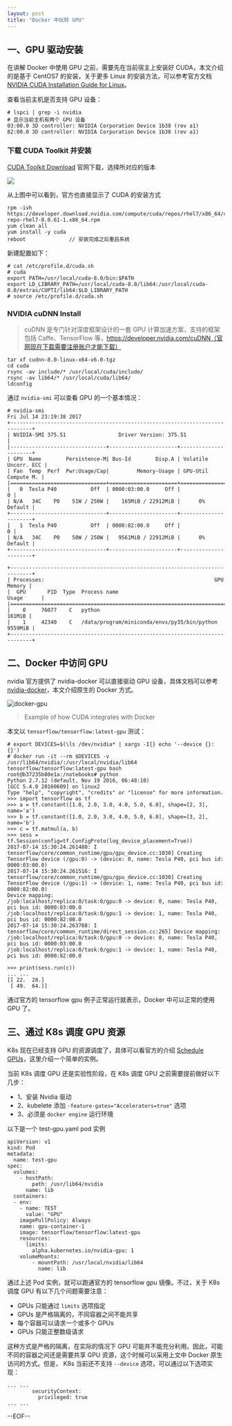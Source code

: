 ```yaml
---
layout: post
title: "Docker 中玩转 GPU"
---
```


## 一、GPU 驱动安装

在讲解 Docker 中使用 GPU 之前，需要先在当前宿主上安装好 CUDA，本文介绍的是基于 CentOS7 的安装，关于更多 Linux 的安装方法，可以参考官方文档 [NVIDIA CUDA Installation Guide for Linux](http://docs.nvidia.com/cuda/cuda-installation-guide-linux)。

查看当前主机是否支持 GPU 设备：

```
# lspci | grep -i nvidia
# 显示当前主机有两个 GPU 设备
03:00.0 3D controller: NVIDIA Corporation Device 1b38 (rev a1)
82:00.0 3D controller: NVIDIA Corporation Device 1b38 (rev a1)
```

### 下载 CUDA Toolkit 并安装

[CUDA Toolkit Download](https://developer.nvidia.com/cuda-downloads) 官网下载，选择所对应的版本

![](images/cuda-download.png)

从上图中可以看到，官方也直接显示了 CUDA 的安装方式

```
rpm -ivh https://developer.download.nvidia.com/compute/cuda/repos/rhel7/x86_64/cuda-repo-rhel7-8.0.61-1.x86_64.rpm
yum clean all
yum install -y cuda
reboot              // 安装完成之后重启系统
```

新建配置如下：

```
# cat /etc/profile.d/cuda.sh
# cuda
export PATH=/usr/local/cuda-8.0/bin:$PATH
export LD_LIBRARY_PATH=/usr/local/cuda-8.0/lib64:/usr/local/cuda-8.0/extras/CUPTI/lib64:$LD_LIBRARY_PATH
# source /etc/profile.d/cuda.sh
```

### NVIDIA cuDNN Install

> cuDNN 是专门针对深度框架设计的一套 GPU 计算加速方案，支持的框架包括 Caffe、TensorFlow 等，https://developer.nvidia.com/cuDNN（官网现在下载需要注册账户才能下载）

```
tar xf cudnn-8.0-linux-x64-v6.0-tgz
cd cuda
rsync -av include/* /usr/local/cuda/include/
rsync -av lib64/* /usr/local/cuda/lib64/
ldconfig
```

通过 `nvidia-smi` 可以查看 GPU 的一个基本情况：

```
# nvidia-smi
Fri Jul 14 23:19:38 2017
+-----------------------------------------------------------------------------+
| NVIDIA-SMI 375.51                 Driver Version: 375.51                    |
|-------------------------------+----------------------+----------------------+
| GPU  Name        Persistence-M| Bus-Id        Disp.A | Volatile Uncorr. ECC |
| Fan  Temp  Perf  Pwr:Usage/Cap|         Memory-Usage | GPU-Util  Compute M. |
|===============================+======================+======================|
|   0  Tesla P40           Off  | 0000:03:00.0     Off |                    0 |
| N/A   34C    P0    51W / 250W |    165MiB / 22912MiB |      0%      Default |
+-------------------------------+----------------------+----------------------+
|   1  Tesla P40           Off  | 0000:82:00.0     Off |                    0 |
| N/A   34C    P0    50W / 250W |   9561MiB / 22912MiB |      0%      Default |
+-------------------------------+----------------------+----------------------+

+-----------------------------------------------------------------------------+
| Processes:                                                       GPU Memory |
|  GPU       PID  Type  Process name                               Usage      |
|=============================================================================|
|    0     76077    C   python                                         161MiB |
|    1     42340    C   /data/program/miniconda/envs/py35/bin/python  9559MiB |
+-----------------------------------------------------------------------------+
```

## 二、Docker 中访问 GPU

nvidia 官方提供了 nvidia-docker 可以直接驱动 GPU 设备，具体文档可以参考 [nvidia-docker](https://github.com/NVIDIA/nvidia-docker)，本文介绍原生的 Docker 方式。

![docker-gpu](images/docker-gpu.png)
> Example of how CUDA integrates with Docker

本文以 `tensorflow/tensorflow:latest-gpu` 测试：

```
# export DEVICES=$(\ls /dev/nvidia* | xargs -I{} echo '--device {}:{}')
# docker run -it --rm $DEVICES -v /usr/lib64/nvidia/:/usr/local/nvidia/lib64 tensorflow/tensorflow:latest-gpu bash
root@b37235b80e1a:/notebooks# python
Python 2.7.12 (default, Nov 19 2016, 06:48:10)
[GCC 5.4.0 20160609] on linux2
Type "help", "copyright", "credits" or "license" for more information.
>>> import tensorflow as tf
>>> a = tf.constant([1.0, 2.0, 3.0, 4.0, 5.0, 6.0], shape=[2, 3], name='a')
>>> b = tf.constant([1.0, 2.0, 3.0, 4.0, 5.0, 6.0], shape=[3, 2], name='b')
>>> c = tf.matmul(a, b)
>>> sess = tf.Session(config=tf.ConfigProto(log_device_placement=True))
2017-07-14 15:30:24.261480: I tensorflow/core/common_runtime/gpu/gpu_device.cc:1030] Creating TensorFlow device (/gpu:0) -> (device: 0, name: Tesla P40, pci bus id: 0000:03:00.0)
2017-07-14 15:30:24.261516: I tensorflow/core/common_runtime/gpu/gpu_device.cc:1030] Creating TensorFlow device (/gpu:1) -> (device: 1, name: Tesla P40, pci bus id: 0000:82:00.0)
Device mapping:
/job:localhost/replica:0/task:0/gpu:0 -> device: 0, name: Tesla P40, pci bus id: 0000:03:00.0
/job:localhost/replica:0/task:0/gpu:1 -> device: 1, name: Tesla P40, pci bus id: 0000:82:00.0
2017-07-14 15:30:24.263788: I tensorflow/core/common_runtime/direct_session.cc:265] Device mapping:
/job:localhost/replica:0/task:0/gpu:0 -> device: 0, name: Tesla P40, pci bus id: 0000:03:00.0
/job:localhost/replica:0/task:0/gpu:1 -> device: 1, name: Tesla P40, pci bus id: 0000:82:00.0

>>> print(sess.run(c))
... ...
[[ 22.  28.]
 [ 49.  64.]]
```

通过官方的 tensorflow gpu 例子正常运行就表示，Docker 中可以正常的使用 GPU 了。

## 三、通过 K8s 调度 GPU 资源

K8s 现在已经支持 GPU 的资源调度了，具体可以看官方的介绍 [Schedule GPUs](https://kubernetes.io/docs/tasks/manage-gpus/scheduling-gpus/)，这里介绍一个简单的实例。

当前 K8s 调度 GPU 还是实验性阶段，在 K8s 调度 GPU 之前需要提前做好以下几步：

* 1、安装 Nvidia 驱动
* 2、kubelete 添加 `-feature-gates="Accelerators=true"` 选项
* 3、必须是 `docker engine` 运行环境

以下是一个 test-gpu.yaml pod 实例

```
apiVersion: v1
kind: Pod
metadata:
  name: test-gpu
spec:
  volumes:
    - hostPath:
        path: /usr/lib64/nvidia
      name: lib
  containers:
  - env:
    - name: TEST
      value: "GPU"
    imagePullPolicy: Always
    name: gpu-container-1
    image: tensorflow/tensorflow:latest-gpu
    resources:
      limits:
        alpha.kubernetes.io/nvidia-gpu: 1
    volumeMounts:
        - mountPath: /usr/local/nvidia/lib64
          name: lib
```

通过上述 Pod 实例，就可以跑通官方的 tensorflow gpu 镜像。不过，关于 K8s 调度 GPU 有以下几个问题需要注意：

* GPUs 只能通过 `limits` 选项指定
* GPUs 是严格隔离的，不同容器之间不能共享
* 每个容器可以请求一个或多个 GPUs
* GPUs 只能正整数级请求

这种方式是严格的隔离，在实际的情况下 GPU 可能并不能充分利用。因此，可能不同的容器之间还是需要共享 GPU 资源，这个时候可以采用上文中 Docker 原生访问的方式。但是， K8s 当前还不支持 `--device` 选项，可以通过以下选项实现：

```
... ...
        securityContext:
          privileged: true
... ...
```

--EOF--
